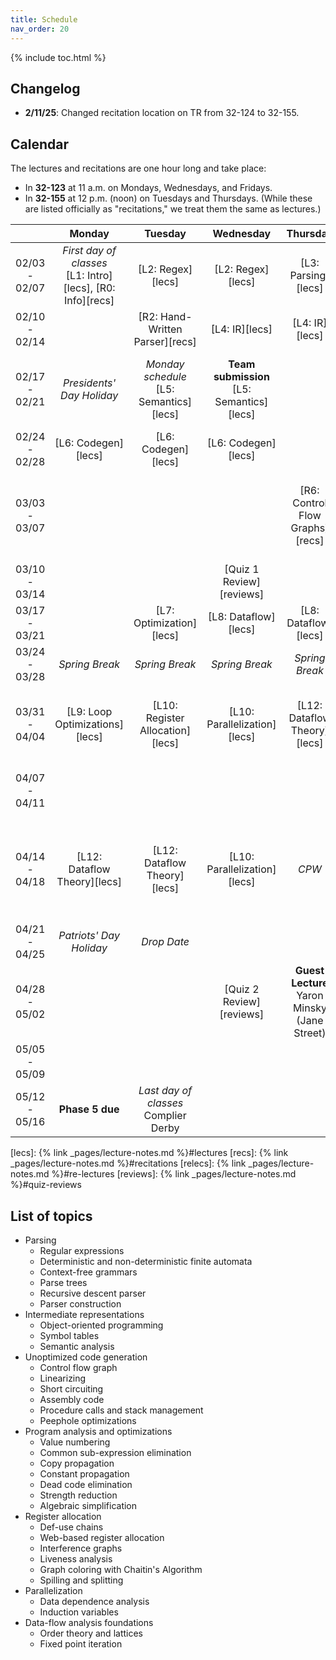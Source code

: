 ```yaml
---
title: Schedule
nav_order: 20
---
```


{% include toc.html %}

## Changelog

- **2/11/25**: Changed recitation location on TR from 32-124 to 32-155.

## Calendar

The lectures and recitations are one hour long and take place:
- In **32-123** at 11 a.m. on Mondays, Wednesdays, and Fridays.
- In **32-155** at 12 p.m. (noon) on Tuesdays and Thursdays. (While these are listed officially as "recitations," we treat them the same as lectures.)

[bldg]: http://whereis.mit.edu/map-jpg?mapterms=32

|     | Monday | Tuesday | Wednesday | Thursday | Friday |
| :-: | :----: | :-----: | :-------: | :------: | :----: |
| 02/03 - 02/07 | _First day of classes_ <br/> [L1: Intro][lecs], [R0: Info][recs] | [L2: Regex][lecs] | [L2: Regex][lecs] | [L3: Parsing][lecs] | Phase 1 released <br/> [R1: Phase 1][recs] |
| 02/10 - 02/14 |  | [R2: Hand-Written Parser][recs] | [L4: IR][lecs] | [L4: IR][lecs] | [R3: Parser Generators][recs] |
| 02/17 - 02/21 | _Presidents' Day Holiday_ | _Monday schedule_<br />[L5: Semantics][lecs] | **Team submission**<br />[L5: Semantics][lecs] | | **Phase 1 due** <br/> Phase 2 released <br/> [R4: Phase 2][recs] |
| 02/24 - 02/28 | [L6: Codegen][lecs] | [L6: Codegen][lecs] | [L6: Codegen][lecs] |  | [R5: SSA][recs] |
| 03/03 - 03/07 |  |  |  | [R6: Control Flow Graphs][recs] | _Add date_ <br/> **Phase 2 due** <br/> Phase 3 released <br/> [R7: Phase 3][recs] |
| 03/10 - 03/14 | | | [Quiz 1 Review][reviews] | | **Quiz 1** |
| 03/17 - 03/21 |                                                              | [L7: Optimization][lecs] | [L8: Dataflow][lecs] | [L8: Dataflow][lecs] | |
| 03/24 - 03/28 | _Spring Break_ | _Spring Break_ | _Spring Break_ | _Spring Break_ | _Spring Break_ |
| 03/31 - 04/04 | [L9: Loop Optimizations][lecs] | [L10: Register Allocation][lecs] | [L10: Parallelization][lecs] | [L12: Dataflow Theory][lecs] | **Phase 3 due** <br/> Phase 4 released <br/> [R9: Phase 4][recs] |
| 04/07 - 04/11 |                                                              |                                            |                          |                     |                       [R10: Register Allocation][recs]                       |
| 04/14 - 04/18 | [L12: Dataflow Theory][lecs] | [L12: Dataflow Theory][lecs] | [L10: Parallelization][lecs]  | *CPW* | **Phase 4 due** <br/> Phase 5 released <br />*CPW*<br/> [R11: Phase 5][recs] |
| 04/21 - 04/25 | _Patriots' Day Holiday_ | _Drop Date_ |  | | |
| 04/28 - 05/02 | | | [Quiz 2 Review][reviews] | **Guest Lecture** <br/> Yaron Minsky <br/> (Jane Street) | **Quiz 2** |
| 05/05 - 05/09 | | | | | |
| 05/12 - 05/16 | **Phase 5 due** | _Last day of classes_ <br/> Complier Derby | | | |

[lecs]: {% link _pages/lecture-notes.md %}#lectures
[recs]: {% link _pages/lecture-notes.md %}#recitations
[relecs]: {% link _pages/lecture-notes.md %}#re-lectures
[reviews]: {% link _pages/lecture-notes.md %}#quiz-reviews

## List of topics

- Parsing
  - Regular expressions
  - Deterministic and non-deterministic finite automata
  - Context-free grammars
  - Parse trees
  - Recursive descent parser
  - Parser construction
- Intermediate representations
  - Object-oriented programming
  - Symbol tables
  - Semantic analysis
- Unoptimized code generation
  - Control flow graph
  - Linearizing
  - Short circuiting
  - Assembly code
  - Procedure calls and stack management
  - Peephole optimizations
- Program analysis and optimizations
  - Value numbering
  - Common sub-expression elimination
  - Copy propagation
  - Constant propagation
  - Dead code elimination
  - Strength reduction
  - Algebraic simplification
- Register allocation
  - Def-use chains
  - Web-based register allocation
  - Interference graphs
  - Liveness analysis
  - Graph coloring with Chaitin's Algorithm
  - Spilling and splitting
- Parallelization
  - Data dependence analysis
  - Induction variables
- Data-flow analysis foundations
  - Order theory and lattices
  - Fixed point iteration
